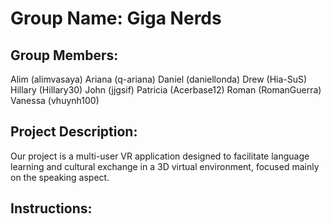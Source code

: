 # Group Name: Giga Nerds

## Group Members:
Alim (alimvasaya)
Ariana (q-ariana)
Daniel (daniellonda)
Drew (Hia-SuS)
Hillary (Hillary30)
John (jjgsif)
Patricia (Acerbase12)
Roman (RomanGuerra)
Vanessa (vhuynh100)

## Project Description:
Our project is a multi-user VR application designed to facilitate language learning and cultural exchange in a 3D virtual environment, focused mainly on the speaking aspect.

## Instructions:
